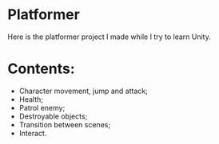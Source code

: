# Platformer
Here is the platformer project I made while I try to learn Unity.
# Contents:
- Character movement, jump and attack;
- Health;
- Patrol enemy;
- Destroyable objects;
- Transition between scenes;
- Interact.
